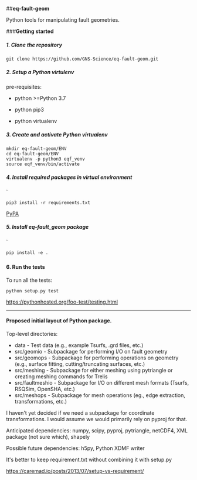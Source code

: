 ##**eq-fault-geom**

Python tools for manipulating fault geometries.

###**Getting started**

##### 1. Clone the repository

````
git clone https://github.com/GNS-Science/eq-fault-geom.git
````

##### 2. Setup a Python virtulenv

pre-requisites:

* python >=Python 3.7

* python pip3

* python virtualenv

##### 3. Create and activate Python virtualenv

````
mkdir eq-fault-geom/ENV
cd eq-fault-geom/ENV
virtualenv -p python3 eqf_venv
source eqf_venv/bin/activate
````
##### 4. Install required packages in virtual environment
`
```
pip3 install -r requirements.txt
````

[PyPA](https://packaging.python.org/guides/installing-using-pip-and-virtual-environments/)

##### 5. Install eq-fault_geom package
`
```
pip install -e .
````
#####

#### 6. Run the tests

To run all the tests:
````
python setup.py test

````
https://pythonhosted.org/foo-test/testing.html



______________________________________________________
#### Proposed initial layout of Python package.
Top-level directories:
 - data - Test data (e.g., example Tsurfs, .grd files, etc.)
 - src/geomio - Subpackage for performing I/O on fault geometry
 - src/geomops - Subpackage for performing operations on geometry (e.g., surface fitting, cutting/truncating surfaces, etc.)
 - src/meshing - Subpackage for either meshing using pytriangle or creating meshing commands for Trelis
 - src/faultmeshio - Subpackage for I/O on different mesh formats (Tsurfs, RSQSim, OpenSHA, etc.)
 - src/meshops - Subpackage for mesh operations (eg., edge extraction, transformations, etc.)

I haven't yet decided if we need a subpackage for coordinate transformations. I would assume we would
primarily rely on pyproj for that.

Anticipated dependencies:
numpy, scipy, pyproj, pytriangle, netCDF4, XML package (not sure which), shapely

Possible future dependencies:
h5py, Python XDMF writer

It's better to keep requirement.txt without combining it with setup.py 

https://caremad.io/posts/2013/07/setup-vs-requirement/

